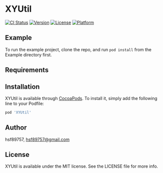 # XYUtil

[![CI Status](https://img.shields.io/travis/hsf89757/XYUtil.svg?style=flat)](https://travis-ci.org/hsf89757/XYUtil)
[![Version](https://img.shields.io/cocoapods/v/XYUtil.svg?style=flat)](https://cocoapods.org/pods/XYUtil)
[![License](https://img.shields.io/cocoapods/l/XYUtil.svg?style=flat)](https://cocoapods.org/pods/XYUtil)
[![Platform](https://img.shields.io/cocoapods/p/XYUtil.svg?style=flat)](https://cocoapods.org/pods/XYUtil)

## Example

To run the example project, clone the repo, and run `pod install` from the Example directory first.

## Requirements

## Installation

XYUtil is available through [CocoaPods](https://cocoapods.org). To install
it, simply add the following line to your Podfile:

```ruby
pod 'XYUtil'
```

## Author

hsf89757, hsf89757@gmail.com

## License

XYUtil is available under the MIT license. See the LICENSE file for more info.
